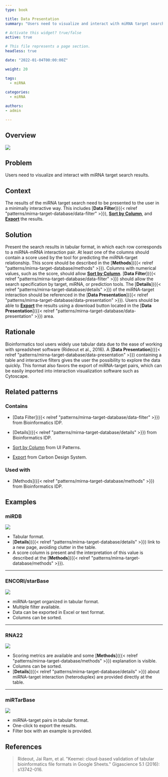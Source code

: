 ```yaml
---
type: book

title: Data Presentation
summary: "Users need to visualize and interact with miRNA target search results."

# Activate this widget? true/false
active: true

# This file represents a page section.
headless: true

date: "2022-01-04T00:00:00Z"

weight: 20

tags:
  - miRNA
  
categories:
  - miRNA

authors:
- admin

---
```


## Overview

![](data-presentation.png)

## Problem

Users need to visualize and interact with miRNA target search results.

## Context

The results of the miRNA target search need to be presented to the user in a minimally interactive way. This includes [**Data Filter**]({{< relref "patterns/mirna-target-database/data-filter" >}}), [**Sort by Column**](http://ui-patterns.com/patterns/SortByColumn), and [**Export**](https://www.carbondesignsystem.com/community/patterns/export-pattern/) the results.

## Solution

Present the search results in tabular format, in which each row corresponds to a miRNA-mRNA interaction pair. At least one of the columns should contain a score used by the tool for predicting the miRNA-target relationship. This score should be described in the [**Methods**]({{< relref "patterns/mirna-target-database/methods" >}}). Columns with numerical values, such as the score, should allow [**Sort by Column**](http://ui-patterns.com/patterns/SortByColumn). [**Data Filter**]({{< relref "patterns/mirna-target-database/data-filter" >}}) should allow the search specification by target, miRNA, or prediction tools. The [**Details**]({{< relref "patterns/mirna-target-database/details" >}}) of the miRNA-target interaction should be referenced in the [**Data Presentation**]({{< relref "patterns/mirna-target-database/data-presentation" >}}). Users should be able to [**Export**](https://www.carbondesignsystem.com/community/patterns/export-pattern/) the results using a download button located in the [**Data Presentation**]({{< relref "patterns/mirna-target-database/data-presentation" >}}) area.

## Rationale

Bioinformatics tool users widely use tabular data due to the ease of working with spreadsheet software (Rideout et al., 2016). A [**Data Presentation**]({{< relref "patterns/mirna-target-database/data-presentation" >}}) containing a table and interactive filters gives the user the possibility to explore the data quickly. This format also favors the export of miRNA-target pairs, which can be easily imported into interaction visualization software such as Cytoscape.

## Related patterns

### Contains

- [Data Filter]({{< relref "patterns/mirna-target-database/data-filter" >}}) from Bioinformatics IDP.

- [Details]({{< relref "patterns/mirna-target-database/details" >}}) from Bioinformatics IDP.

- [Sort by Column](http://ui-patterns.com/patterns/SortByColumn) from UI Patterns.

- [Export](https://www.carbondesignsystem.com/community/patterns/export-pattern/) from Carbon Design System.

### Used with

- [Methods]({{< relref "patterns/mirna-target-database/methods" >}}) from Bioinformatics IDP.

## Examples

### miRDB

![](mirdb_data_presentation.png)

- Tabular format.
- [**Details**]({{< relref "patterns/mirna-target-database/details" >}}) link to a new page, avoiding clutter in the table.
- A score column is present and the interpretation of this value is described at the [**Methods**]({{< relref "patterns/mirna-target-database/methods" >}}).

---

### ENCORI/starBase

![](encori_data_presentation.png)

- miRNA-target organized in tabular format.
- Multiple filter available.
- Data can be exported in Excel or text format.
- Columns can be sorted.

---

### RNA22

![](./rna22_data_presentation.png)

- Scoring metrics are available and some [**Methods**]({{< relref "patterns/mirna-target-database/methods" >}}) explanation is visible.
 - Columns can be sorted.
 - [**Details**]({{< relref "patterns/mirna-target-database/details" >}}) about miRNA-target interaction (heteroduplex) are provided directly at the table.

---

### miRTarBase
 
![](./mirtarbase_data_presentation.png)

- miRNA-target pairs in tabular format.
- One-click to export the results.
- Filter box with an example is provided.

## References

>Rideout, Jai Ram, et al. "Keemei: cloud-based validation of tabular bioinformatics file formats in Google Sheets." Gigascience 5.1 (2016): s13742-016.